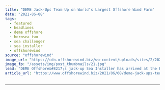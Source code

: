 ```yaml
---
title: "DEME Jack-Ups Team Up on World’s Largest Offshore Wind Farm"
date: "2021-06-08"
tags: 
  - featured
  - headlines
  - deme offshore
  - hornsea two
  - sea challenger
  - sea installer
  - offshorewind
source: "offshorewind"
image_url: "https://cdn.offshorewind.biz/wp-content/uploads/sites/2/2021/06/08110504/DEME-Jack-Ups-Team-Up-on-Worlds-Largest-Offshore-Wind-Farm.jpg"
image_fp: "/assets/img/post_thumbnails/21.jpg"
lead: "DEME Offshore&#8217;s jack-up Sea Installer has arrived at the Port of Hull in the"
article_url: "https://www.offshorewind.biz/2021/06/08/deme-jack-ups-team-up-on-worlds-largest-offshore-wind-farm/"
---
```


---
